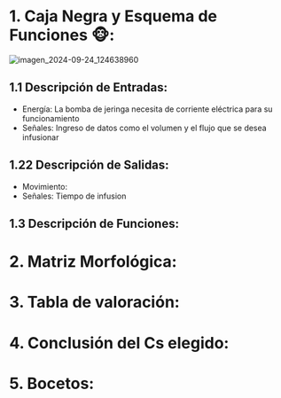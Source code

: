 # 1. Caja Negra y Esquema de Funciones 🐵:

![imagen_2024-09-24_124638960](https://github.com/user-attachments/assets/481f56f3-7f54-4269-aa4b-fc946a6a4e02)

## 1.1 Descripción de Entradas:

- Energía: La bomba de jeringa necesita de corriente eléctrica para su funcionamiento
- Señales: Ingreso de datos como el volumen y el flujo que se desea infusionar 
  
## 1.22 Descripción de Salidas:

- Movimiento: 
- Señales: Tiempo de infusion

## 1.3 Descripción de Funciones:


# 2. Matriz Morfológica:

# 3. Tabla de valoración:

# 4. Conclusión del Cs elegido:

# 5. Bocetos:
